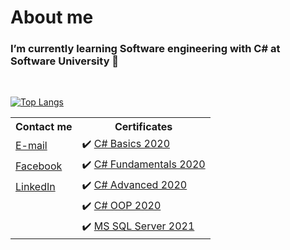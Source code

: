 # About me
### I’m currently learning Software engineering with C# at Software University 👋
<br/>

<!--[![Anurag's GitHub stats](https://github-readme-stats.vercel.app/api?username=VasilDimitroff&layout=compact)](https://github.com/VasilDimitroff/github-readme-stats) -->
[![Top Langs](https://github-readme-stats.vercel.app/api/top-langs/?username=VasilDimitroff&layout=compact)](https://github.com/VasilDimitroff/github-readme-stats)

<div style=".center {
  margin: auto;
  width: 50%;
  border: 3px solid green;
  padding: 10px;
}">
<table>
  <tr>
    <th><b>Contact me</b></th>
    <th><b>Certificates</b></th>
  </tr>
  <tr>
    <td><a href="mailto:v.b.dimitrow@gmail.com" target="_blank">E-mail</a></td>
    <td>✔️ <a href="https://softuni.bg/certificates/details/78176/4bad2380" target="_blank">C# Basics 2020</a></td>
  </tr>
  <tr>
    <td><a href="https://www.facebook.com/vbdimitrov/" target="_blank">Facebook</a></td>
    <td>✔️ <a href="https://softuni.bg/certificates/details/86099/3cd8593a" target="_blank">C# Fundamentals 2020</a>	</td>
  </tr>
  <tr>
    <tr>
    <td><a href="https://www.linkedin.com/in/vasil-dimitrov-426abb146/" target="_blank">LinkedIn</a></td>
    <td>✔️ <a href="https://softuni.bg/certificates/details/90219/6c804cfb" target="_blank">C# Advanced 2020</a></td>
  </tr>
  <tr>
    <td></td>
    <td>✔️ <a href="https://softuni.bg/certificates/details/95698/fa9237cc" target="_blank">C# OOP 2020</a>	</td>
  </tr>
  <tr>
    <tr>
    <td></td>
    <td>✔️ <a href="https://softuni.bg/certificates/details/97936/fe7d3b0e" target="_blank">MS SQL Server 2021</a></td>
  </tr>
</table>
  </div>
